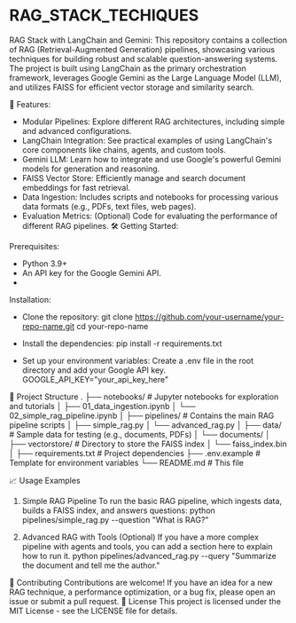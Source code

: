 # RAG_STACK_TECHIQUES

RAG Stack with LangChain and Gemini:
This repository contains a collection of RAG (Retrieval-Augmented Generation) pipelines, showcasing various techniques for building robust and scalable question-answering systems. The project is built using LangChain as the primary orchestration framework, leverages Google Gemini as the Large Language Model (LLM), and utilizes FAISS for efficient vector storage and similarity search.

🚀 Features:
 * Modular Pipelines: Explore different RAG architectures, including simple and advanced configurations.
 * LangChain Integration: See practical examples of using LangChain's core components like chains, agents, and custom tools.
 * Gemini LLM: Learn how to integrate and use Google's powerful Gemini models for generation and reasoning.
 * FAISS Vector Store: Efficiently manage and search document embeddings for fast retrieval.
 * Data Ingestion: Includes scripts and notebooks for processing various data formats (e.g., PDFs, text files, web pages).
 * Evaluation Metrics: (Optional) Code for evaluating the performance of different RAG pipelines.
🛠 Getting Started:

Prerequisites:
 * Python 3.9+
 * An API key for the Google Gemini API.
 * 
Installation:
 * Clone the repository:
   git clone https://github.com/your-username/your-repo-name.git
cd your-repo-name

 * Install the dependencies:
   pip install -r requirements.txt

 * Set up your environment variables:
   Create a .env file in the root directory and add your Google API key.
   GOOGLE_API_KEY="your_api_key_here"

📂 Project Structure
.
├── notebooks/                   # Jupyter notebooks for exploration and tutorials
│   ├── 01_data_ingestion.ipynb
│   └── 02_simple_rag_pipeline.ipynb
│
├── pipelines/                   # Contains the main RAG pipeline scripts
│   ├── simple_rag.py
│   └── advanced_rag.py
│
├── data/                        # Sample data for testing (e.g., documents, PDFs)
│   └── documents/
│
├── vectorstore/                 # Directory to store the FAISS index
│   └── faiss_index.bin
│
├── requirements.txt             # Project dependencies
├── .env.example                 # Template for environment variables
└── README.md                    # This file

📈 Usage Examples
1. Simple RAG Pipeline
To run the basic RAG pipeline, which ingests data, builds a FAISS index, and answers questions:
python pipelines/simple_rag.py --question "What is RAG?"

2. Advanced RAG with Tools
(Optional) If you have a more complex pipeline with agents and tools, you can add a section here to explain how to run it.
python pipelines/advanced_rag.py --query "Summarize the document and tell me the author."

🤝 Contributing
Contributions are welcome! If you have an idea for a new RAG technique, a performance optimization, or a bug fix, please open an issue or submit a pull request.
📄 License
This project is licensed under the MIT License - see the LICENSE file for details.
